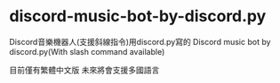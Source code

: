# discord-music-bot-by-discord.py
Discord音樂機器人(支援斜線指令)用discord.py寫的
Discord music bot by discord.py(With slash command available)

目前僅有繁體中文版
未來將會支援多國語言
